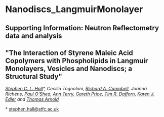 # Nanodiscs_LangmuirMonolayer
## Supporting Information: Neutron Reflectometry data and analysis
## "The Interaction of Styrene Maleic Acid Copolymers with Phospholipids in Langmuir Monolayers, Vesicles and Nanodiscs; a Structural Study"

*[Stephen C. L. Hall](https://orcid.org/0000-0003-0753-5123)\*, Cecilia Tognoloni, [Richard A. Campbell](https://orcid.org/0000-0002-6296-314X), Joanna Richens, [Paul O’Shea](https://orcid.org/0000-0001-9313-8313), [Ann Terry](https://orcid.org/0000-0003-1105-0372), [Gareth Price](https://orcid.org/0000-0003-4983-5722), [Tim R. Dafforn](https://orcid.org/0000-0003-2257-6679), [Karen J. Edler](https://orcid.org/0000-0001-5822-0127) and [Thomas Arnold](https://orcid.org/0000-0001-7196-7831)*

\* <stephen.hall@stfc.ac.uk>


